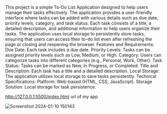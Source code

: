 This project is a simple To-Do List Application designed to help users manage their tasks effectively.
The application provides a user-friendly interface where tasks can be added with various details such as due date, priority levels, category, and task status.
Each task consists of a title, a detailed description, and additional information to help users organize their tasks. 
The application uses local storage to persistently store tasks, ensuring that users can access their to-do list even after refreshing the page or closing and reopening the browser.
Features and Requirements:
          Due Date: Each task includes a due date.
          Priority Levels: Tasks can be assigned priority levels such as Low, Medium, or High.
          Category: Users can categorize tasks into different categories (e.g., Personal, Work, Other).
          Task Status: Tasks can be marked as New, In Progress, or Completed.
          Title and Description: Each task has a title and a detailed description.
          Local Storage: The application utilizes local storage to save tasks persistently.
Technical Specifications:
          Platform: Web-based (HTML, CSS, JavaScript).
          Storage Solution: Local storage for task persistence.


http://127.0.0.1:5500/index.html  url of my app

![Screenshot 2024-01-10 150143](https://github.com/sofiya-4/tasktodo/assets/84436161/32e5e834-86dc-4083-a909-b809d6338b2f)




